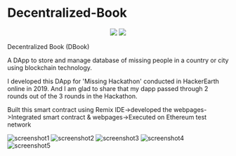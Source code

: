 # Decentralized-Book

<p align="center">
  <img src="https://img.shields.io/github/stars/reshmaharidhas/Decentralized-Book?style=social">
  <img src="https://img.shields.io/tokei/lines/github/reshmaharidhas/Decentralized-Book">
 </p>
 
 Decentralized Book (DBook)

A DApp to store and manage database of missing people in a country or city using blockchain technology.

I developed this DApp for 'Missing Hackathon' conducted in HackerEarth online in 2019. And I am glad to share that my dapp passed through 2 rounds out of the 3 rounds in the Hackathon.

Built this smart contract using Remix IDE->developed the webpages->Integrated smart contract & webpages->Executed on Ethereum test network

![screenshot1](https://user-images.githubusercontent.com/37250413/101239945-be344380-3711-11eb-96c2-8e8b56fe9d00.jpg)
![screenshot2](https://user-images.githubusercontent.com/37250413/101239947-bffe0700-3711-11eb-9329-9abd933aaddf.jpg)
![screenshot3](https://user-images.githubusercontent.com/37250413/101240000-3f8bd600-3712-11eb-9dd9-05be87e63980.jpg)
![screenshot4](https://user-images.githubusercontent.com/37250413/101240001-41559980-3712-11eb-83dd-6464f08980d2.jpg)
![screenshot5](https://user-images.githubusercontent.com/37250413/101240002-4286c680-3712-11eb-9033-8958e438900f.jpg)

